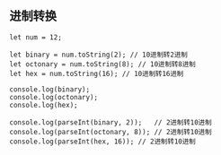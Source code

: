 
## 进制转换  

    let num = 12;

    let binary = num.toString(2); // 10进制转2进制
    let octonary = num.toString(8); // 10进制转8进制
    let hex = num.toString(16); // 10进制转16进制

    console.log(binary);
    console.log(octonary);
    console.log(hex);

    console.log(parseInt(binary, 2));   // 2进制转10进制
    console.log(parseInt(octonary, 8)); // 2进制转10进制
    console.log(parseInt(hex, 16)); // 2进制转10进制
